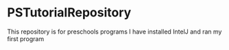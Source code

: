 # PSTutorialRepository
This repository is for preschools programs
I have installed IntelJ and ran my first program
